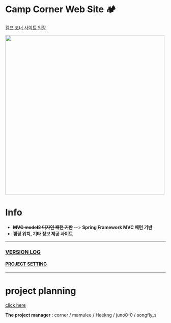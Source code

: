 

# Camp Corner Web Site 🏕

<span style="color: deepskyblue;">[캠프 코너 사이트 입장](http://camp-corner.kro.kr)</span>

<img src="https://images.unsplash.com/photo-1492648272180-61e45a8d98a7?ixid=MXwxMjA3fDB8MHxwaG90by1wYWdlfHx8fGVufDB8fHw%3D&ixlib=rb-1.2.1&auto=format&fit=crop&w=1350&q=80" weight="700px" height="500px">

# Info

- ~~**MVC model2 디자인 패턴 기반**~~ --> **Spring Framework MVC 패턴 기반** 
- **캠핑 위치, 기타 정보 제공 사이트**



---

### [VERSION LOG](VERSION-log.md)

####   [PROJECT SETTING](projectSetting.md)

---

# project planning

[click here](projectPlan.md)

**The project manager** : corner / mamulee / Heekng / juno0-0 / songfly_s



